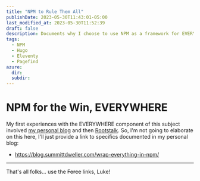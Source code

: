 ```yaml
---
title: "NPM to Rule Them All" 
publishDate: 2023-05-30T11:43:01-05:00
last_modified_at: 2023-05-30T11:52:39
draft: false
description: Documents why I choose to use NPM as a framework for EVERYTHING on the web.  Not a verse from the Lord of the Rings, but maybe it should be?  
tags:
  - NPM
  - Hugo
  - Eleventy
  - Pagefind
azure:
  dir: 
  subdir: 
---  
```


# NPM for the Win, EVERYWHERE

My first experiences with the EVERYWHERE component of this subject involved [my personal blog](https://blog.summittdweller.com) and then [Rootstalk](https://rootstalk.grinnell.edu).  So, I'm not going to elaborate on this here, I'll just provide a link to specifics documented in my personal blog:  

  - https://blog.summittdweller.com/wrap-everything-in-npm/  

---

That's all folks... use the <strike>Force</strike> links, Luke!  


